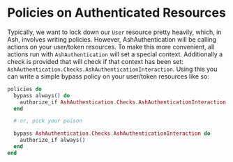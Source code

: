 # Policies on Authenticated Resources

Typically, we want to lock down our `User` resource pretty heavily, which, in Ash, involves writing policies. However, AshAuthentication will be calling actions on your user/token resources. To make this more convenient, all actions run with `AshAuthentication` will set a special context. Additionally a check is provided that will check if that context has been set: `AshAuthentication.Checks.AshAuthenticationInteraction`. Using this you can write a simple bypass policy on your user/token resources like so:

```elixir
policies do
  bypass always() do
    authorize_if AshAuthentication.Checks.AshAuthenticationInteraction
  end

  # or, pick your poison

  bypass AshAuthentication.Checks.AshAuthenticationInteraction do
    authorize_if always()
  end
end
```

